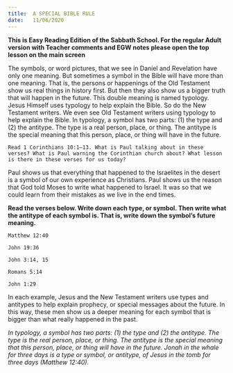 ```yaml
---
title:  A SPECIAL BIBLE RULE
date:   11/06/2020
---
```


**This is Easy Reading Edition of the Sabbath School. For the regular Adult version with Teacher comments and EGW notes please open the top lesson on the main screen** 

The symbols, or word pictures, that we see in Daniel and Revelation have only one meaning. But sometimes a symbol in the Bible will have more than one meaning. That is, the persons or happenings of the Old Testament show us real things in history first. But then they also show us a bigger truth that will happen in the future. This double meaning is named typology. Jesus Himself uses typology to help explain the Bible. So do the New Testament writers. We even see Old Testament writers using typology to help explain the Bible. In typology, a symbol has two parts: (1) the type and (2) the antitype. The type is a real person, place, or thing. The antitype is the special meaning that this person, place, or thing will have in the future.

`Read 1 Corinthians 10:1–13. What is Paul talking about in these verses? What is Paul warning the Corinthian church about? What lesson is there in these verses for us today?`

Paul shows us that everything that happened to the Israelites in the desert is a symbol of our own experience as Christians. Paul shows us the reason that God told Moses to write what happened to Israel. It was so that we could learn from their mistakes as we live in the end times.

**Read the verses below. Write down each type, or symbol. Then write what the antitype of each symbol is. That is, write down the symbol’s future meaning.**

`Matthew 12:40`

`John 19:36`

`John 3:14, 15`

`Romans 5:14`

`John 1:29`

In each example, Jesus and the New Testament writers use types and antitypes to help explain prophecy, or special messages about the future. In this way, these men show us a deeper meaning for each symbol that is bigger than what really happened in the past.

_In typology, a symbol has two parts: (1) the type and (2) the antitype. The type is the real person, place, or thing. The antitype is the special meaning that this person, place, or thing will have in the future. Jonah in the whale for three days is a type or symbol, or antitype, of Jesus in the tomb for three days (Matthew 12:40)._
